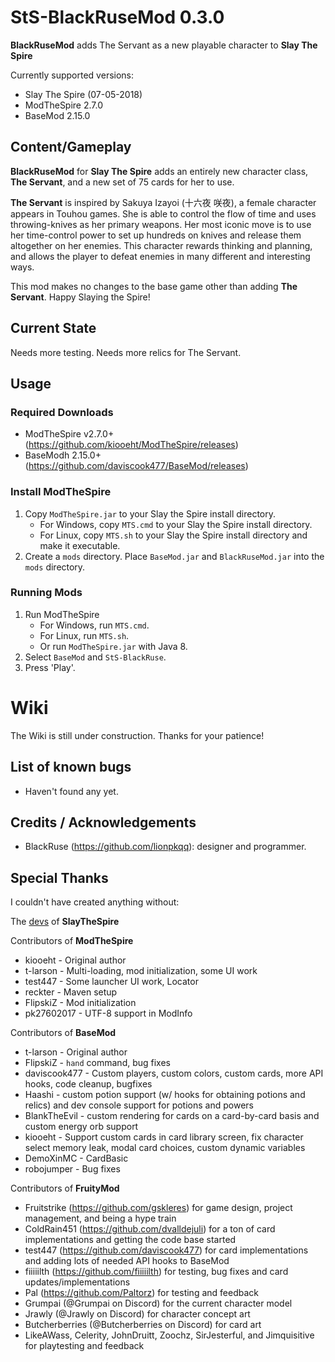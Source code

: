 # StS-BlackRuseMod 0.3.0

**BlackRuseMod** adds The Servant as a new playable character to **Slay The Spire**

Currently supported versions: 
* Slay The Spire (07-05-2018)
* ModTheSpire 2.7.0
* BaseMod 2.15.0

## Content/Gameplay ##
**BlackRuseMod** for **Slay The Spire** adds an entirely new character class, **The Servant**, and a new set of 75 cards for her to use. 

**The Servant** is inspired by Sakuya Izayoi (十六夜 咲夜), a female character appears in Touhou games. She is able to control the flow of time and uses throwing-knives as her primary weapons. Her most iconic move is to use her time-control power to set up hundreds on knives and release them altogether on her enemies. This character rewards thinking and planning, and allows the player to defeat enemies in many different and interesting ways. 

This mod makes no changes to the base game other than adding **The Servant**. Happy Slaying the Spire!

## Current State ##
Needs more testing.
Needs more relics for The Servant.

## Usage ##
### Required Downloads ###
* ModTheSpire v2.7.0+ (https://github.com/kiooeht/ModTheSpire/releases)
* BaseModh 2.15.0+ (https://github.com/daviscook477/BaseMod/releases)

### Install ModTheSpire ###
1. Copy `ModTheSpire.jar` to your Slay the Spire install directory.
    * For Windows, copy `MTS.cmd` to your Slay the Spire install directory.
    * For Linux, copy `MTS.sh` to your Slay the Spire install directory and make it executable.
2. Create a `mods` directory. Place `BaseMod.jar` and `BlackRuseMod.jar` into the `mods` directory.

### Running Mods ###
1. Run ModTheSpire
    * For Windows, run `MTS.cmd`.
    * For Linux, run `MTS.sh`.
    * Or run `ModTheSpire.jar` with Java 8.
2. Select `BaseMod` and `StS-BlackRuse`.
3. Press 'Play'.

# Wiki
The Wiki is still under construction. Thanks for your patience!

## List of known bugs ##

* Haven't found any yet.

## Credits / Acknowledgements ##
* BlackRuse (https://github.com/lionpkqq): designer and programmer.

## Special Thanks ##

I couldn't have created anything without:

The [devs](https://www.megacrit.com/) of **SlayTheSpire**

Contributors of **ModTheSpire**
* kiooeht - Original author
* t-larson - Multi-loading, mod initialization, some UI work
* test447 - Some launcher UI work, Locator
* reckter - Maven setup
* FlipskiZ - Mod initialization
* pk27602017 - UTF-8 support in ModInfo

Contributors of **BaseMod**
* t-larson - Original author
* FlipskiZ - `hand` command, bug fixes
* daviscook477 - Custom players, custom colors, custom cards, more API hooks, code cleanup, bugfixes
* Haashi - custom potion support (w/ hooks for obtaining potions and relics) and dev console support for potions and powers
* BlankTheEvil - custom rendering for cards on a card-by-card basis and custom energy orb support
* kiooeht - Support custom cards in card library screen, fix character select memory leak, modal card choices, custom dynamic variables
* DemoXinMC - CardBasic
* robojumper - Bug fixes

Contributors of **FruityMod**
* Fruitstrike (https://github.com/gskleres) for game design, project management, and being a hype train
* ColdRain451 (https://github.com/dvalldejuli) for a ton of card implementations and getting the code base started
* test447 (https://github.com/daviscook477) for card implementations and adding lots of needed API hooks to BaseMod 
* fiiiiilth (https://github.com/fiiiiilth) for testing, bug fixes and card updates/implementations
* Pal (https://github.com/Paltorz) for testing and feedback
* Grumpai (@Grumpai on Discord) for the current character model
* Jrawly (@Jrawly on Discord) for character concept art
* Butcherberries (@Butcherberries on Discord) for card art
* LikeAWass, Celerity, JohnDruitt, Zoochz, SirJesterful, and Jimquisitive for playtesting and feedback